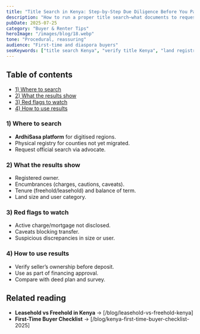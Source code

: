 ```yaml
---
title: "Title Search in Kenya: Step-by-Step Due Diligence Before You Pay"
description: "How to run a proper title search—what documents to request, where to check, and how to interpret results."
pubDate: 2025-07-25
category: "Buyer & Renter Tips"
heroImage: "/images/blog/18.webp"
tone: "Procedural, reassuring"
audience: "First-time and diaspora buyers"
seoKeywords: ["title search Kenya", "verify title Kenya", "land registry Kenya", "Ardhisasa title search"]
---
```


## Table of contents
- [1) Where to search](#1-where-to-search)
- [2) What the results show](#2-what-the-results-show)
- [3) Red flags to watch](#3-red-flags-to-watch)
- [4) How to use results](#4-how-to-use-results)

### 1) Where to search
- **ArdhiSasa platform** for digitised regions.  
- Physical registry for counties not yet migrated.  
- Request official search via advocate.

### 2) What the results show
- Registered owner.  
- Encumbrances (charges, cautions, caveats).  
- Tenure (freehold/leasehold) and balance of term.  
- Land size and user category.

### 3) Red flags to watch
- Active charge/mortgage not disclosed.  
- Caveats blocking transfer.  
- Suspicious discrepancies in size or user.

### 4) How to use results
- Verify seller’s ownership before deposit.  
- Use as part of financing approval.  
- Compare with deed plan and survey.

## Related reading
- **Leasehold vs Freehold in Kenya** → [/blog/leasehold-vs-freehold-kenya]  
- **First-Time Buyer Checklist** → [/blog/kenya-first-time-buyer-checklist-2025]  
